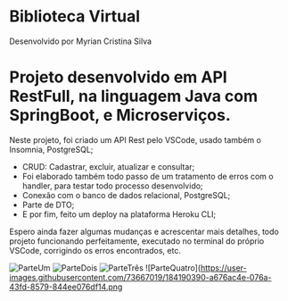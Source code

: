# Biblioteca Virtual
Desenvolvido por Myrian Cristina Silva

# Projeto desenvolvido em API RestFull, na linguagem Java com SpringBoot, e Microserviços. 


Neste projeto, foi criado um API Rest pelo VSCode, usado também o Insomnia, PostgreSQL;
- CRUD: Cadastrar, excluir, atualizar e consultar;
- Foi elaborado também todo passo de um tratamento de erros com o handler, para testar todo processo desenvolvido;
- Conexão com o banco de dados relacional, PostgreSQL;
- Parte de DTO;
- E por fim, feito um deploy na plataforma Heroku CLI;

Espero ainda fazer algumas mudanças e acrescentar mais detalhes, todo projeto funcionando perfeitamente, executado no terminal do próprio
VSCode, corrigindo os erros encontrados, etc.

![ParteUm](https://user-images.githubusercontent.com/73667019/184190335-8923accb-1416-483f-bc35-41c5c61cd597.png)
![ParteDois](https://user-images.githubusercontent.com/73667019/184190360-f77cb930-de19-461c-af04-43bcaac3b8f6.png)
![ParteTrês](https://user-images.githubusercontent.com/73667019/184190373-5132ea3e-ae25-4e35-b2a1-15b4bf3c5ef6.png)
![ParteQuatro](https://user-images.githubusercontent.com/73667019/184190390-a676ac4e-076a-43fd-8579-844ee076df14.png
